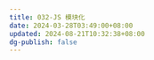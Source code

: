 ```yaml
---
title: 032-JS 模块化
date: 2024-03-28T03:49:00+08:00
updated: 2024-08-21T10:32:38+08:00
dg-publish: false
---
```


